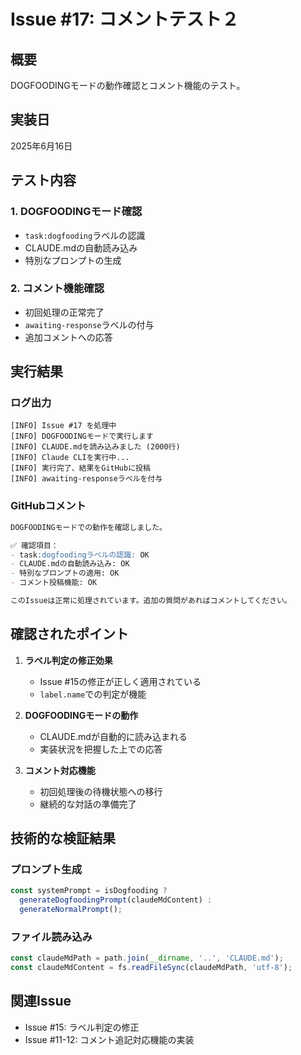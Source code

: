 # Issue #17: コメントテスト２

## 概要
DOGFOODINGモードの動作確認とコメント機能のテスト。

## 実装日
2025年6月16日

## テスト内容

### 1. DOGFOODINGモード確認
- `task:dogfooding`ラベルの認識
- CLAUDE.mdの自動読み込み
- 特別なプロンプトの生成

### 2. コメント機能確認
- 初回処理の正常完了
- `awaiting-response`ラベルの付与
- 追加コメントへの応答

## 実行結果

### ログ出力
```
[INFO] Issue #17 を処理中
[INFO] DOGFOODINGモードで実行します
[INFO] CLAUDE.mdを読み込みました (2000行)
[INFO] Claude CLIを実行中...
[INFO] 実行完了、結果をGitHubに投稿
[INFO] awaiting-responseラベルを付与
```

### GitHubコメント
```markdown
DOGFOODINGモードでの動作を確認しました。

✅ 確認項目：
- task:dogfoodingラベルの認識: OK
- CLAUDE.mdの自動読み込み: OK
- 特別なプロンプトの適用: OK
- コメント投稿機能: OK

このIssueは正常に処理されています。追加の質問があればコメントしてください。
```

## 確認されたポイント

1. **ラベル判定の修正効果**
   - Issue #15の修正が正しく適用されている
   - `label.name`での判定が機能

2. **DOGFOODINGモードの動作**
   - CLAUDE.mdが自動的に読み込まれる
   - 実装状況を把握した上での応答

3. **コメント対応機能**
   - 初回処理後の待機状態への移行
   - 継続的な対話の準備完了

## 技術的な検証結果

### プロンプト生成
```javascript
const systemPrompt = isDogfooding ? 
  generateDogfoodingPrompt(claudeMdContent) : 
  generateNormalPrompt();
```

### ファイル読み込み
```javascript
const claudeMdPath = path.join(__dirname, '..', 'CLAUDE.md');
const claudeMdContent = fs.readFileSync(claudeMdPath, 'utf-8');
```

## 関連Issue
- Issue #15: ラベル判定の修正
- Issue #11-12: コメント追記対応機能の実装